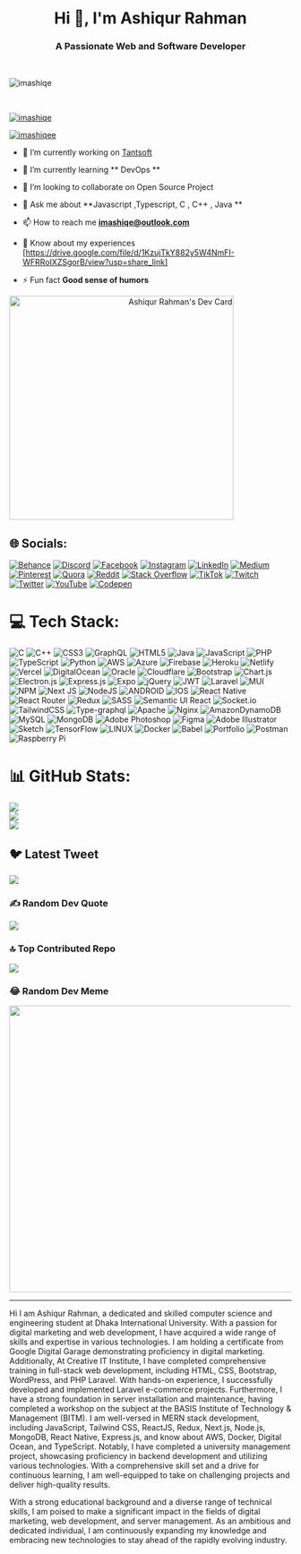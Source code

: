 

<h1 align="center">Hi 👋, I'm Ashiqur Rahman</h1>
<h3 align="center">A Passionate Web and Software Developer </h3>




</br>

<p align="left"> <img src="https://komarev.com/ghpvc/?username=imashiqe&label=Profile%20views&color=0e75b6&style=flat" alt="imashiqe" /> </p>
</br>
<p align="left"> <a href="https://github.com/ryo-ma/github-profile-trophy"><img src="https://github-profile-trophy.vercel.app/?username=imashiqe" alt="imashiqe" /></a> </p>

<p align="left"> <a href="https://twitter.com/imashiqee" target="blank"><img src="https://img.shields.io/twitter/follow/imashiqee?logo=twitter&style=for-the-badge" alt="imashiqee" /></a> </p>


- 🔭 I’m currently working on [Tantsoft](https://tantsoft.com/)

- 🌱 I’m currently learning ** DevOps **

- 👯 I’m looking to collaborate on Open Source Project

- 💬 Ask me about **Javascript ,Typescript, C , C++ , Java **

- 📫 How to reach me **imashiqe@outlook.com**

- 📄 Know about my experiences [https://drive.google.com/file/d/1KzujTkY882y5W4NmFI-WFRRoIXZSgorB/view?usp=share_link]

- ⚡ Fun fact **Good sense of humors**

<a align="right" href="https://app.daily.dev/imashiqe"><img src="https://api.daily.dev/devcards/bfee3ac3e3f046cf832acf7562d0673b.png?r=w0f" width="400" alt="Ashiqur Rahman's Dev Card"/></a>

## 🌐 Socials:
[![Behance](https://img.shields.io/badge/Behance-1769ff?logo=behance&logoColor=white)](https://behance.net/imashiqe) [![Discord](https://img.shields.io/badge/Discord-%237289DA.svg?logo=discord&logoColor=white)](https://discord.gg/imashiqe) [![Facebook](https://img.shields.io/badge/Facebook-%231877F2.svg?logo=Facebook&logoColor=white)](https://www.facebook.com/imashiqee) [![Instagram](https://img.shields.io/badge/Instagram-%23E4405F.svg?logo=Instagram&logoColor=white)](https://instagram.com/imashiqes) [![LinkedIn](https://img.shields.io/badge/LinkedIn-%230077B5.svg?logo=linkedin&logoColor=white)](https://linkedin.com/in/https://www.linkedin.com/imashiqe) [![Medium](https://img.shields.io/badge/Medium-12100E?logo=medium&logoColor=white)](https://medium.com/@imashiqe) [![Pinterest](https://img.shields.io/badge/Pinterest-%23E60023.svg?logo=Pinterest&logoColor=white)](https://pinterest.com/imashiqe) [![Quora](https://img.shields.io/badge/Quora-%23B92B27.svg?logo=Quora&logoColor=white)](https://quora.com/profile/imashiqe) [![Reddit](https://img.shields.io/badge/Reddit-%23FF4500.svg?logo=Reddit&logoColor=white)](https://reddit.com/user/imashiqe) [![Stack Overflow](https://img.shields.io/badge/-Stackoverflow-FE7A16?logo=stack-overflow&logoColor=white)](https://stackoverflow.com/users/imashiqe) [![TikTok](https://img.shields.io/badge/TikTok-%23000000.svg?logo=TikTok&logoColor=white)](https://tiktok.com/@imashiqe) [![Twitch](https://img.shields.io/badge/Twitch-%239146FF.svg?logo=Twitch&logoColor=white)](https://twitch.tv/imashiqe) [![Twitter](https://img.shields.io/badge/Twitter-%231DA1F2.svg?logo=Twitter&logoColor=white)](https://twitter.com/imashiqee) [![YouTube](https://img.shields.io/badge/YouTube-%23FF0000.svg?logo=YouTube&logoColor=white)](https://www.youtube.com/@tantsoft) [![Codepen](https://img.shields.io/badge/Codepen-000000?style=for-the-badge&logo=codepen&logoColor=white)](https://codepen.io/imashiqe) 

# 💻 Tech Stack:
![C](https://img.shields.io/badge/c-%2300599C.svg?style=for-the-badge&logo=c&logoColor=white) ![C++](https://img.shields.io/badge/c++-%2300599C.svg?style=for-the-badge&logo=c%2B%2B&logoColor=white) ![CSS3](https://img.shields.io/badge/css3-%231572B6.svg?style=for-the-badge&logo=css3&logoColor=white) ![GraphQL](https://img.shields.io/badge/-GraphQL-E10098?style=for-the-badge&logo=graphql&logoColor=white) ![HTML5](https://img.shields.io/badge/html5-%23E34F26.svg?style=for-the-badge&logo=html5&logoColor=white) ![Java](https://img.shields.io/badge/java-%23ED8B00.svg?style=for-the-badge&logo=java&logoColor=white) ![JavaScript](https://img.shields.io/badge/javascript-%23323330.svg?style=for-the-badge&logo=javascript&logoColor=%23F7DF1E) ![PHP](https://img.shields.io/badge/php-%23777BB4.svg?style=for-the-badge&logo=php&logoColor=white) ![TypeScript](https://img.shields.io/badge/typescript-%23007ACC.svg?style=for-the-badge&logo=typescript&logoColor=white) ![Python](https://img.shields.io/badge/python-3670A0?style=for-the-badge&logo=python&logoColor=ffdd54) ![AWS](https://img.shields.io/badge/AWS-%23FF9900.svg?style=for-the-badge&logo=amazon-aws&logoColor=white) ![Azure](https://img.shields.io/badge/azure-%230072C6.svg?style=for-the-badge&logo=azure-devops&logoColor=white) ![Firebase](https://img.shields.io/badge/firebase-%23039BE5.svg?style=for-the-badge&logo=firebase) ![Heroku](https://img.shields.io/badge/heroku-%23430098.svg?style=for-the-badge&logo=heroku&logoColor=white) ![Netlify](https://img.shields.io/badge/netlify-%23000000.svg?style=for-the-badge&logo=netlify&logoColor=#00C7B7) ![Vercel](https://img.shields.io/badge/vercel-%23000000.svg?style=for-the-badge&logo=vercel&logoColor=white) ![DigitalOcean](https://img.shields.io/badge/DigitalOcean-%230167ff.svg?style=for-the-badge&logo=digitalOcean&logoColor=white) ![Oracle](https://img.shields.io/badge/Oracle-F80000?style=for-the-badge&logo=oracle&logoColor=white) ![Cloudflare](https://img.shields.io/badge/Cloudflare-F38020?style=for-the-badge&logo=Cloudflare&logoColor=white) ![Bootstrap](https://img.shields.io/badge/bootstrap-%23563D7C.svg?style=for-the-badge&logo=bootstrap&logoColor=white) ![Chart.js](https://img.shields.io/badge/chart.js-F5788D.svg?style=for-the-badge&logo=chart.js&logoColor=white) ![Electron.js](https://img.shields.io/badge/Electron-191970?style=for-the-badge&logo=Electron&logoColor=white) ![Express.js](https://img.shields.io/badge/express.js-%23404d59.svg?style=for-the-badge&logo=express&logoColor=%2361DAFB) ![Expo](https://img.shields.io/badge/expo-1C1E24?style=for-the-badge&logo=expo&logoColor=#D04A37) ![jQuery](https://img.shields.io/badge/jquery-%230769AD.svg?style=for-the-badge&logo=jquery&logoColor=white) ![JWT](https://img.shields.io/badge/JWT-black?style=for-the-badge&logo=JSON%20web%20tokens) ![Laravel](https://img.shields.io/badge/laravel-%23FF2D20.svg?style=for-the-badge&logo=laravel&logoColor=white) ![MUI](https://img.shields.io/badge/MUI-%230081CB.svg?style=for-the-badge&logo=material-ui&logoColor=white) ![NPM](https://img.shields.io/badge/NPM-%23000000.svg?style=for-the-badge&logo=npm&logoColor=white) ![Next JS](https://img.shields.io/badge/Next-black?style=for-the-badge&logo=next.js&logoColor=white) ![NodeJS](https://img.shields.io/badge/node.js-6DA55F?style=for-the-badge&logo=node.js&logoColor=white) ![ANDROID](https://img.shields.io/badge/android-%2320232a.svg?style=for-the-badge&logo=android&logoColor=%a4c639) ![IOS](https://img.shields.io/badge/IOS-%2320232a.svg?style=for-the-badge&logo=apple&logoColor=white) ![React Native](https://img.shields.io/badge/react_native-%2320232a.svg?style=for-the-badge&logo=react&logoColor=%2361DAFB) ![React Router](https://img.shields.io/badge/React_Router-CA4245?style=for-the-badge&logo=react-router&logoColor=white) ![Redux](https://img.shields.io/badge/redux-%23593d88.svg?style=for-the-badge&logo=redux&logoColor=white) ![SASS](https://img.shields.io/badge/SASS-hotpink.svg?style=for-the-badge&logo=SASS&logoColor=white) ![Semantic UI React](https://img.shields.io/badge/Semantic%20UI%20React-%2335BDB2.svg?style=for-the-badge&logo=SemanticUIReact&logoColor=white) ![Socket.io](https://img.shields.io/badge/Socket.io-black?style=for-the-badge&logo=socket.io&badgeColor=010101) ![TailwindCSS](https://img.shields.io/badge/tailwindcss-%2338B2AC.svg?style=for-the-badge&logo=tailwind-css&logoColor=white) ![Type-graphql](https://img.shields.io/badge/-TypeGraphQL-%23C04392?style=for-the-badge) ![Apache](https://img.shields.io/badge/apache-%23D42029.svg?style=for-the-badge&logo=apache&logoColor=white) ![Nginx](https://img.shields.io/badge/nginx-%23009639.svg?style=for-the-badge&logo=nginx&logoColor=white) ![AmazonDynamoDB](https://img.shields.io/badge/Amazon%20DynamoDB-4053D6?style=for-the-badge&logo=Amazon%20DynamoDB&logoColor=white) ![MySQL](https://img.shields.io/badge/mysql-%2300f.svg?style=for-the-badge&logo=mysql&logoColor=white) ![MongoDB](https://img.shields.io/badge/MongoDB-%234ea94b.svg?style=for-the-badge&logo=mongodb&logoColor=white) ![Adobe Photoshop](https://img.shields.io/badge/adobephotoshop-%2331A8FF.svg?style=for-the-badge&logo=adobephotoshop&logoColor=white) 	![Figma](https://img.shields.io/badge/figma-%23F24E1E.svg?style=for-the-badge&logo=figma&logoColor=white) ![Adobe Illustrator](https://img.shields.io/badge/adobeillustrator-%23FF9A00.svg?style=for-the-badge&logo=adobeillustrator&logoColor=white) ![Sketch](https://img.shields.io/badge/Sketch-FFB387?style=for-the-badge&logo=sketch&logoColor=black) ![TensorFlow](https://img.shields.io/badge/TensorFlow-%23FF6F00.svg?style=for-the-badge&logo=TensorFlow&logoColor=white) ![LINUX](https://img.shields.io/badge/Linux-FCC624?style=for-the-badge&logo=linux&logoColor=black) ![Docker](https://img.shields.io/badge/docker-%230db7ed.svg?style=for-the-badge&logo=docker&logoColor=white) ![Babel](https://img.shields.io/badge/Babel-F9DC3e?style=for-the-badge&logo=babel&logoColor=black) ![Portfolio](https://img.shields.io/badge/Portfolio-%23000000.svg?style=for-the-badge&logo=firefox&logoColor=#FF7139) ![Postman](https://img.shields.io/badge/Postman-FF6C37?style=for-the-badge&logo=postman&logoColor=white) ![Raspberry Pi](https://img.shields.io/badge/-RaspberryPi-C51A4A?style=for-the-badge&logo=Raspberry-Pi)
# 📊 GitHub Stats:
![](https://github-readme-stats.vercel.app/api?username=imashiqe&theme=dark&hide_border=false&include_all_commits=false&count_private=false)<br/>
![](https://github-readme-streak-stats.herokuapp.com/?user=imashiqe&theme=dark&hide_border=false)<br/>
![](https://github-readme-stats.vercel.app/api/top-langs/?username=imashiqe&theme=dark&hide_border=false&include_all_commits=false&count_private=false&layout=compact)

## 🐦 Latest Tweet
[![](https://gtce.itsvg.in/api?username=imashiqe)](https://github.com/VishwaGauravIn/github-twitter-card-embed)

### ✍️ Random Dev Quote
![](https://quotes-github-readme.vercel.app/api?type=horizontal&theme=radical)

### 🔝 Top Contributed Repo
![](https://github-contributor-stats.vercel.app/api?username=imashiqe&limit=5&theme=tokyonight&combine_all_yearly_contributions=true)

### 😂 Random Dev Meme
<img src="https://rm.up.railway.app/" width="512px"/>

---

<p>Hi I am Ashiqur Rahman, a dedicated and skilled computer science and engineering student at Dhaka International University. With a passion for digital marketing and web development, I have acquired a wide range of skills and expertise in various technologies.
I am holding a certificate from Google Digital Garage demonstrating proficiency in digital marketing.
<br/>
Additionally, 
At Creative IT Institute, I have completed comprehensive training in full-stack web development, including HTML, CSS, Bootstrap, WordPress, and PHP Laravel. With hands-on experience, I successfully developed and implemented Laravel e-commerce projects.
Furthermore, 
I have a strong foundation in server installation and maintenance, having completed a workshop on the subject at the BASIS Institute of Technology & Management (BITM). I am well-versed in MERN stack development, including JavaScript, Tailwind CSS, ReactJS, Redux, Next.js, Node.js, MongoDB, React Native, Express.js, and know about AWS, Docker, Digital Ocean, and TypeScript.
Notably, I have completed a university management project, showcasing proficiency in backend development and utilizing various technologies. With a comprehensive skill set and a drive for continuous learning, I am well-equipped to take on challenging projects and deliver high-quality results.
  
With a strong educational background and a diverse range of technical skills, I am poised to make a significant impact in the fields of digital marketing, web development, and server management. As an ambitious and dedicated individual, I am continuously expanding my knowledge and embracing new technologies to stay ahead of the rapidly evolving industry.</p>

